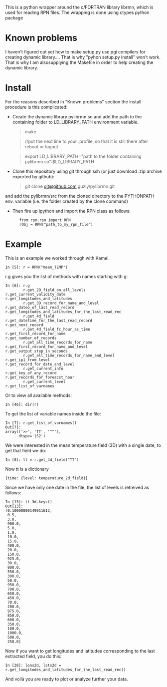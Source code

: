 This is a python wrapper around the c/FORTRAN library librmn, which is used for reading RPN files.
The wrapping is done using ctypes python package


Known problems
=========

I haven't figured out yet how to make setup.py use pgi compilers for creating dynamic library....
That is why "pyhon setup.py install" won't work. That is why I am alsosupplying the Makefile in order to help creating the dynamic library.

Install
=======

For the reasons described in "Known problems" section the install procedure is this complicated:

* Create the dynamic library pylibrmn.so and add the path to the containing folder to LD_LIBRARY_PATH environment variable.

    > make
    
    > //put the next line to your .profile, so that it is still there after reboot or logout
    
    > export LD_LIBRARY_PATH="path to the folder containing pylibrmn.so":$LD_LIBRARY_PATH

* Clone this repository using git through ssh (or just download .zip archive exported by github): 

    > git clone git@github.com:guziy/pylibrmn.git

and add the pylibrmn/src from the cloned directory to the PYTHONPATH env. variable (i.e. the folder created by the clone command)

* Then fire up ipython and import the RPN class as follows:
         
         from rpn.rpn import RPN
         rObj = RPN("path_to_my_rpn_file")

Example
=======

This is an example we worked through with Kamel.

    In [5]: r = RPN("mean_TEMP")

r.g<TAB> gives you the list of methods with names starting with g:
   
    In [6]: r.g
            r.get_2D_field_on_all_levels                          r.get_current_validity_date                           r.get_longitudes_and_latitudes
            r.get_3D_record_for_name_and_level                    r.get_dateo_of_last_read_record                       r.get_longitudes_and_latitudes_for_the_last_read_rec
            r.get_4d_field                                        r.get_datetime_for_the_last_read_record               r.get_next_record
            r.get_4d_field_fc_hour_as_time                        r.get_first_record_for_name                           r.get_number_of_records
            r.get_all_time_records_for_name                       r.get_first_record_for_name_and_level                 r.get_output_step_in_seconds
            r.get_all_time_records_for_name_and_level             r.get_ip1_from_level                                  r.get_record_for_date_and_level
            r.get_current_info                                    r.get_key_of_any_record                               r.get_records_for_foreacst_hour
            r.get_current_level                                   r.get_list_of_varnames


Or to view all available methods:
    
    In [46]: dir(r)
    
To get the list of variable names inside the file:

    In [7]: r.get_list_of_varnames()
    Out[7]:
    array(['>>', 'TT', '^^'],
          dtype='|S2')

We were interested in the mean temperature field (3D) with a single date, to get that field we do:

    In [8]: tt = r.get_4d_field("TT")
    
Now tt is a dictionary 
    
    {time: {level: temperature_2d_field}}

Since we have only one date in the file, the list of levels is retreived as follows:

    In [13]: tt_3d.keys()
    Out[13]:
    [0.10000000149011612,
     0.5,
     3.0,
     900.0,
     5.0,
     1.0,
     10.0,
     15.0,
     400.0,
     20.0,
     150.0,
     925.0,
     30.0,
     800.0,
     550.0,
     300.0,
     50.0,
     950.0,
     700.0,
     650.0,
     450.0,
     70.0,
     200.0,
     975.0,
     850.0,
     600.0,
     350.0,
     100.0,
     1000.0,
     500.0,
     250.0]

Now if you want to get longitudes and latitudes corresponding to the last extracted field, you do this:

    In [28]: lons2d, lats2d = r.get_longitudes_and_latitudes_for_the_last_read_rec()

And voilà you are ready to plot or analyze further your data.

    

